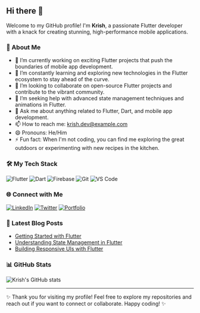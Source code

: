 ## Hi there 👋

Welcome to my GitHub profile! I'm **Krish**, a passionate Flutter developer with a knack for creating stunning, high-performance mobile applications. 

### 🚀 About Me

- 🔭 I’m currently working on exciting Flutter projects that push the boundaries of mobile app development.
- 🌱 I’m constantly learning and exploring new technologies in the Flutter ecosystem to stay ahead of the curve.
- 👯 I’m looking to collaborate on open-source Flutter projects and contribute to the vibrant community.
- 🤔 I’m seeking help with advanced state management techniques and animations in Flutter.
- 💬 Ask me about anything related to Flutter, Dart, and mobile app development.
- 📫 How to reach me: [krish.dev@example.com](mailto:krish.dev@example.com)
- 😄 Pronouns: He/Him
- ⚡ Fun fact: When I'm not coding, you can find me exploring the great outdoors or experimenting with new recipes in the kitchen.

### 🛠️ My Tech Stack

![Flutter](https://img.shields.io/badge/Flutter-02569B?style=flat-square&logo=flutter&logoColor=white)
![Dart](https://img.shields.io/badge/Dart-0175C2?style=flat-square&logo=dart&logoColor=white)
![Firebase](https://img.shields.io/badge/Firebase-FFCA28?style=flat-square&logo=firebase&logoColor=black)
![Git](https://img.shields.io/badge/Git-F05032?style=flat-square&logo=git&logoColor=white)
![VS Code](https://img.shields.io/badge/VS%20Code-007ACC?style=flat-square&logo=visual-studio-code&logoColor=white)

### 🌐 Connect with Me

[![LinkedIn](https://img.shields.io/badge/LinkedIn-0A66C2?style=flat-square&logo=linkedin&logoColor=white)](https://www.linkedin.com/in/krish)
[![Twitter](https://img.shields.io/badge/Twitter-1DA1F2?style=flat-square&logo=twitter&logoColor=white)](https://twitter.com/krish)
[![Portfolio](https://img.shields.io/badge/Portfolio-FF5722?style=flat-square&logo=google-chrome&logoColor=white)](https://krish.dev)

### 📝 Latest Blog Posts

- [Getting Started with Flutter](https://example.com/blog/getting-started-with-flutter)
- [Understanding State Management in Flutter](https://example.com/blog/state-management-in-flutter)
- [Building Responsive UIs with Flutter](https://example.com/blog/responsive-uis-in-flutter)

### 📊 GitHub Stats

![Krish's GitHub stats](https://github-readme-stats.vercel.app/api?username=Krish0034&show_icons=true&theme=radical)

---

✨ Thank you for visiting my profile! Feel free to explore my repositories and reach out if you want to connect or collaborate. Happy coding! ✨
